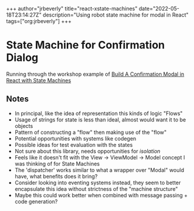 +++
author="jrbeverly"
title="react-xstate-machines"
date="2022-05-18T23:14:27Z"
description="Using robot state machine for modal in React"
tags=["org:jrbeverly"]
+++

# State Machine for Confirmation Dialog

Running through the workshop example of [Build A Confirmation Modal in React with State Machines](https://daveceddia.com/react-confirmation-modal-state-machine/)

## Notes

- In principal, like the idea of representation this kinds of logic "Flows"
- Usage of strings for state is less than ideal, almost would want it to be objects
- Pattern of constructing a "flow" then making use of the "flow"
- Potential opportunities with systems like codegen
- Possible ideas for test evaluation with the states
- Not sure about this library, needs opportunities for _isolation_
- Feels like it doesn't fit with the View -> ViewModel -> Model concept I was thinking of for State Machines
- The 'dispatcher' works similar to what a wrapper over "Modal" would have, what benefits does it bring?
- Consider looking into eventing systems instead, they seem to better encapsulate this idea without strictness of the "machine structure"
- Maybe this could work better when combined with message passing + code generation?
